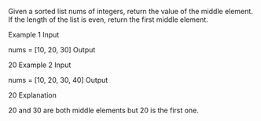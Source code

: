Given a sorted list nums of integers, return the value of the middle element. If the length of the list is even, return the first middle element.

Example 1
Input

nums = [10, 20, 30]
Output

20
Example 2
Input

nums = [10, 20, 30, 40]
Output

20
Explanation

20 and 30 are both middle elements but 20 is the first one.